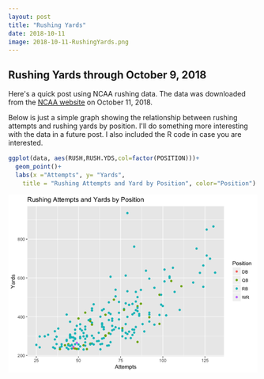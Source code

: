 ```yaml
---
layout: post
title: "Rushing Yards"
date: 2018-10-11
image: 2018-10-11-RushingYards.png
---
```


## Rushing Yards through October 9, 2018

Here's a quick post using NCAA rushing data. The data was downloaded from the [NCAA website](https://www.ncaa.com/stats/football/fbs/current/individual/469) on October 11, 2018.

Below is just a simple graph showing the relationship between rushing attempts and rushing yards by position. I'll do something more interesting with the data in a future post. I also included the R code in case you are interested.

``` r
ggplot(data, aes(RUSH,RUSH.YDS,col=factor(POSITION)))+
  geom_point()+
  labs(x ="Attempts", y= "Yards", 
    title = "Rushing Attempts and Yard by Position", color="Position")
```

![](/images/2018-10-11-RushingYards.png)<!-- -->

